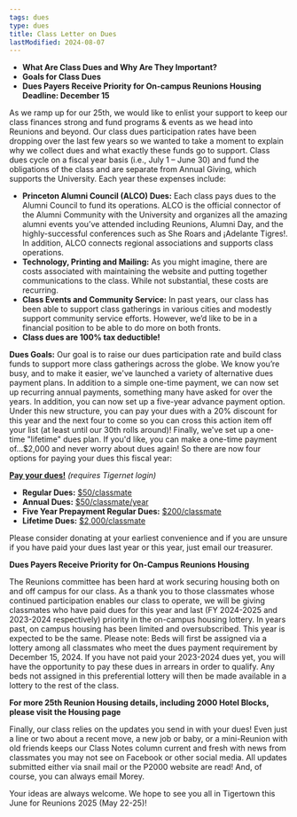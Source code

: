 ```yaml
---
tags: dues
type: dues
title: Class Letter on Dues
lastModified: 2024-08-07
---
```

 - **What Are Class Dues and Why Are They Important?**
 - **Goals for Class Dues**
 - **Dues Payers Receive Priority for On-campus Reunions Housing Deadline: December 15**

As we ramp up for our 25th, we would like to enlist your support to keep our class finances strong and fund programs & events as we head into Reunions and beyond. Our class dues participation rates have been dropping over the last few years so we wanted to take a moment to explain why we collect dues and what exactly these funds go to support. Class dues cycle on a fiscal year basis (i.e., July 1 – June 30) and fund the obligations of the class and are separate from Annual Giving, which supports the University. Each year these expenses include:

- **Princeton Alumni Council (ALCO) Dues:** Each class pays dues to the Alumni Council to fund its operations. ALCO is the official connector of the Alumni Community with the University and organizes all the amazing alumni events you’ve attended including Reunions, Alumni Day, and the highly-successful conferences such as She Roars and ¡Adelante Tigres!. In addition, ALCO connects regional associations and supports class operations.
- **Technology, Printing and Mailing:** As you might imagine, there are costs associated with maintaining the website and putting together communications to the class. While not substantial, these costs are recurring.
- **Class Events and Community Service:** In past years, our class has been able to support class gatherings in various cities and modestly support community service efforts. However, we’d like to be in a financial position to be able to do more on both fronts.
- **Class dues are 100% tax deductible!**

**Dues Goals:**
Our goal is to raise our dues participation rate and build class funds to support more class gatherings across the globe. We know you’re busy, and to make it easier, we've launched a variety of alternative dues payment plans. In addition to a simple one-time payment, we can now set up recurring annual payments, something many have asked for over the years. In addition, you can now set up a five-year advance payment option. Under this new structure, you can pay your dues with a 20% discount for this year and the next four to come so you can cross this action item off your list (at least until our 30th rolls around)! Finally, we've set up a one-time "lifetime" dues plan. If you'd like, you can make a one-time payment of…$2,000 and never worry about dues again! So there are now four options for paying your dues this fiscal year:

**[Pay your dues!](https://www.princeton2000.org/memberships)** *(requires Tigernet login)*
- **Regular Dues:**  [$50/classmate](https://www.princeton2000.org/memberships) 
- **Annual Dues:** [$50/classmate/year](https://www.princeton2000.org/memberships)
- **Five Year Prepayment Regular Dues:** [$200/classmate](https://www.princeton2000.org/memberships)
- **Lifetime Dues:** [$2,000/classmate](https://www.princeton2000.org/memberships)

Please consider donating at your earliest convenience and if you are unsure if you have paid your dues last year or this year, just email our treasurer.

**Dues Payers Receive Priority for On-Campus Reunions Housing**

The Reunions committee has been hard at work securing housing both on and off campus for our class. As a thank you to those classmates whose continued participation enables our class to operate, we will be giving classmates who have paid dues for this year and last (FY 2024-2025 and 2023-2024 respectively) priority in the on-campus housing lottery. In years past, on campus housing has been limited and oversubscribed. This year is expected to be the same. Please note: Beds will first be assigned via a lottery among all classmates who meet the dues payment requirement by December 15, 2024. If you have not paid your 2023-2024 dues yet, you will have the opportunity to pay these dues in arrears in order to qualify. Any beds not assigned in this preferential lottery will then be made available in a lottery to the rest of the class.

**For more 25th Reunion Housing details, including 2000 Hotel Blocks, please visit the Housing page**

Finally, our class relies on the updates you send in with your dues! Even just a line or two about a recent move, a new job or baby, or a mini-Reunion with old friends keeps our Class Notes column current and fresh with news from classmates you may not see on Facebook or other social media. All updates submitted either via snail mail or the P2000 website are read! And, of course, you can always email Morey.

Your ideas are always welcome. We hope to see you all in Tigertown this June for Reunions 2025 (May 22-25)!

